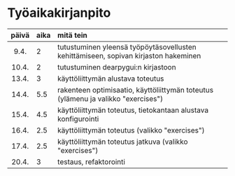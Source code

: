 # Työaikakirjanpito

| päivä | aika | mitä tein  |
| :----:|:-----| :-----|
| 9.4. | 2    | tutustuminen yleensä työpöytäsovellusten kehittämiseen, sopivan kirjaston hakeminen |
| 10.4. | 2    | tutustuminen dearpygui:n kirjastoon |
| 13.4. | 3    | käyttöliittymän alustava toteutus |
| 14.4. | 5.5    | rakenteen optimisaatio, käyttöliittymän toteutus (ylämenu ja valikko "exercises") |
| 15.4. | 4.5    | käyttöliittymän toteutus, tietokantaan alustava konfigurointi |
| 16.4. | 2.5    | käyttöliittymän toteutus (valikko "exercises") |
| 17.4. | 2.5    | käyttöliittymän toteutus jatkuva (valikko "exercises") |
| 20.4. | 3    | testaus, refaktorointi |